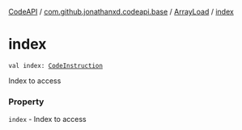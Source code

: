 [CodeAPI](../../index.md) / [com.github.jonathanxd.codeapi.base](../index.md) / [ArrayLoad](index.md) / [index](.)

# index

`val index: `[`CodeInstruction`](../../com.github.jonathanxd.codeapi/-code-instruction.md)

Index to access

### Property

`index` - Index to access